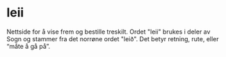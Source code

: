 # leii
Nettside for å vise frem og bestille treskilt. Ordet "leii" brukes i deler av Sogn og stammer fra det norrøne ordet "leið". Det betyr retning, rute, eller “måte å gå på”.
